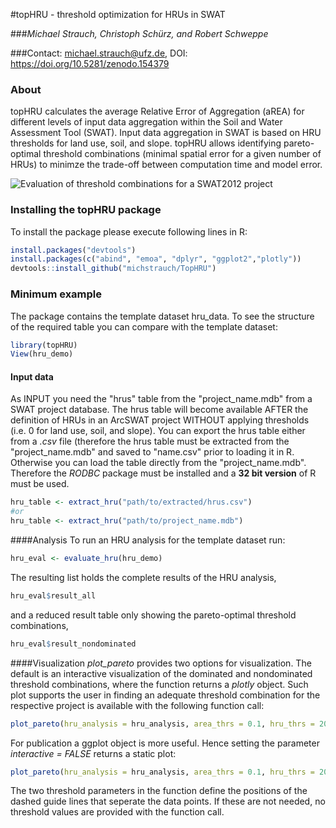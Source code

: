 #topHRU - threshold optimization for HRUs in SWAT

###*Michael Strauch, Christoph Schürz, and Robert Schweppe*

###Contact: michael.strauch@ufz.de, DOI: https://doi.org/10.5281/zenodo.154379

### About
topHRU calculates the average Relative Error of Aggregation (aREA) for different levels of input data aggregation within the Soil and Water Assessment Tool (SWAT). Input data aggregation in SWAT is based on HRU thresholds for land use, soil, and slope. topHRU allows identifying pareto-optimal threshold combinations (minimal spatial error for a given number of HRUs) to minimze the trade-off between computation time and model error.

![Evaluation of threshold combinations for a SWAT2012 project](https://github.com/chrisschuerz/SWATcoRe/blob/master/figures/topHRU.png)

### Installing the topHRU package
To install the package please execute following lines in R:


```r
install.packages("devtools")
install.packages(c("abind", "emoa", "dplyr", "ggplot2","plotly"))
devtools::install_github("michstrauch/TopHRU")

```
### Minimum example
The package contains the template dataset hru_data. 
To see the structure of the required table you can compare with the template dataset:

```r
library(topHRU)
View(hru_demo)
```

#### Input data
As INPUT you need the "hrus" table from the "project_name.mdb" from a SWAT project database. The hrus table will become available AFTER the definition of HRUs in an ArcSWAT project WITHOUT applying thresholds (i.e. 0 for land use, soil, and slope).
You can export the hrus table either from a *.csv* file (therefore the hrus table must be extracted from the "project_name.mdb" and saved to "name.csv" prior to loading it in R. Otherwise you can load the table directly from the "project_name.mdb". Therefore the *RODBC* package must be installed and a **32 bit version** of R must be used.

```r
hru_table <- extract_hru("path/to/extracted/hrus.csv") 
#or
hru_table <- extract_hru("path/to/project_name.mdb") 
```
####Analysis
To run an HRU analysis for the template dataset run:

```r
hru_eval <- evaluate_hru(hru_demo)
```

The resulting list holds the complete results of the HRU analysis,

```r
hru_eval$result_all
```

and a reduced result table only showing the pareto-optimal threshold combinations,

```r
hru_eval$result_nondominated
```

####Visualization
*plot_pareto* provides two options for visualization. The default is an interactive visualization of the dominated and nondominated threshold combinations, where the function returns a *plotly* object. Such plot supports the user in finding an adequate threshold combination for the respective project is available with the following function call:

```r
plot_pareto(hru_analysis = hru_analysis, area_thrs = 0.1, hru_thrs = 2000)
```
For publication a ggplot object is more useful. Hence setting the parameter *interactive = FALSE* returns a static plot:


```r
plot_pareto(hru_analysis = hru_analysis, area_thrs = 0.1, hru_thrs = 2000, interactive = FALSE)
```
The two threshold parameters in the function define the positions of the dashed guide lines that seperate the data points. If these are not needed, no threshold values are provided with the function call.

